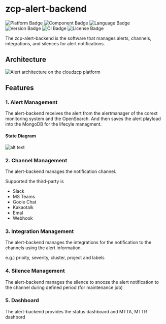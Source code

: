 # zcp-alert-backend

![Platform Badge](https://img.shields.io/badge/platform-zmp-red)
![Component Badge](https://img.shields.io/badge/compolent-alert-red)
![Language Badge](https://img.shields.io/badge/language-python-blue)
![Version Badge](https://img.shields.io/badge/version-^3.12-blue)
![CI Badge](https://img.shields.io/badge/ci-github_action-green)
![License Badge](https://img.shields.io/badge/license-Apache_2.0-green)
<!-- ![PyPI - Python Version](https://img.shields.io/pypi/pyversions/ml-ai-ops) -->
<!-- ![PyPI - Version](https://img.shields.io/pypi/v/ml-ai-ops) -->

The zcp-alert-backend is the software that manages alerts, channels, integrations, and silences for alert notifications.

## Architecture
![Alert architecture on the cloudzcp platform](alert-architecture.png)

## Features
### 1. Alert Management
The alert-backend receives the alert from the alertmanager of the corext monitoring system and the OpenSearch.
And then saves the alert playload into the MongoDB for the lifecyle managment.

#### State Diagram
![alt text](alert-state-diagram.png)

### 2. Channel Management
The alert-backend manages the notification channel.

Supported the third-party is
- Slack
- MS Teams
- Goole Chat
- Kakaotalk
- Emal
- Webhook

### 3. Integration Management
The alert-backend manages the integrations for the notification to the channels using the alert information.

e.g.) prioity, severity, cluster, project and labels

### 4. Silence Management
The alert-backend manages the silence to snooze the alert notification to the channel during defined period (for maintenance job)

### 5. Dashboard
The alert-backend provides the status dashboard and MTTA, MTTR dashbord

